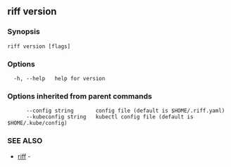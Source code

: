 ## riff version



### Synopsis



```
riff version [flags]
```

### Options

```
  -h, --help   help for version
```

### Options inherited from parent commands

```
      --config string       config file (default is $HOME/.riff.yaml)
      --kubeconfig string   kubectl config file (default is $HOME/.kube/config)
```

### SEE ALSO

* [riff](riff.md)	 - 

